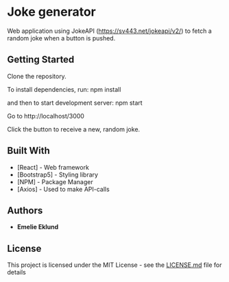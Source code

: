 # Joke generator

Web application using JokeAPI (https://sv443.net/jokeapi/v2/) to fetch a random joke when a button is pushed.

## Getting Started
Clone the repository.

To install dependencies, run:
npm install

and then to start development server:
npm start

Go to http://localhost/3000

Click the button to receive a new, random joke.


## Built With

* [React] - Web framework
* [Bootstrap5] - Styling library
* [NPM] - Package Manager
* [Axios] - Used to make API-calls


## Authors

* **Emelie Eklund** 

## License

This project is licensed under the MIT License - see the [LICENSE.md](LICENSE.md) file for details
